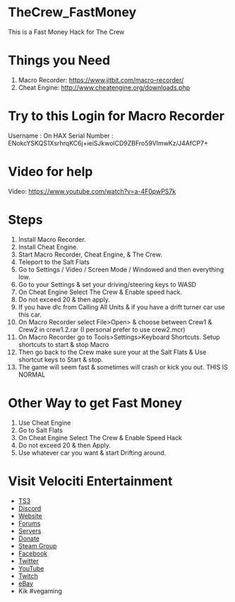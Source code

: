 # TheCrew_FastMoney
This is a Fast Money Hack for The Crew

# Things you Need
1) Macro Recorder: https://www.jitbit.com/macro-recorder/
2) Cheat Engine: http://www.cheatengine.org/downloads.php

# Try to this Login for Macro Recorder
Username : On HAX
Serial Number : ENokcYSKQS1XsrhrqKC6j+ieiSJkwolCD9ZBFro59VlmwKz/J4AfCP7+

# Video for help
Video: https://www.youtube.com/watch?v=a-4F0pwPS7k

# Steps
1) Install Macro Recorder.
2) Install Cheat Engine.
3) Start Macro Recorder, Cheat Engine, & The Crew.
4) Teleport to the Salt Flats
5) Go to Settings / Video / Screen Mode / Windowed and then everything low.
6) Go to your Settings & set your driving/steering keys to WASD
7) On Cheat Engine Select The Crew & Enable speed hack.
8) Do not exceed 20 & then apply.
9) If you have dlc from Calling All Units & if you have a drift turner car use this car.
10) On Macro Recorder select File>Open> & choose between Crew1 & Crew2 in crew1.2.rar (I personal prefer to use crew2.mcr)
11) On Macro Recorder go to Tools>Settings>Keyboard Shortcuts. Setup shortcuts to start & stop Macro
11) Then go back to the Crew make sure your at the Salt Flats & Use shortcut keys to Start & stop.
12) The game will seem fast & sometimes will crash or kick you out. THIS IS NORMAL

# Other Way to get Fast Money
1) Use Cheat Engine
2) Go to Salt Flats
3) On Cheat Engine Select The Crew & Enable Speed Hack
4) Do not exceed 20 & then Apply.
5) Use whatever car you want & start Drifting around.

# Visit Velociti Entertainment
* [TS3](http://www.velocitientertainment.com/ts3/)
* [Discord](https://discord.gg/azEY2kU)
* [Website](www.velocitientertainment.com/)
* [Forums](www.velocitientertainment.com/forum)
* [Servers](www.velocitientertainment.com/servers/)
* [Donate](http://www.velocitientertainment.com/donations/)
* [Steam Group](http://steamcommunity.com/groups/velocitientertainment)
* [Facebook](www.facebook.com/VelocitiEntertainment)
* [Twitter](www.twitter.com/VelocitiEnt)
* [YouTube](www.youtube.com/user/HumanTree92)
* [Twitch](www.twitch.tv/humantree92)
* [eBay](www.ebay.com/usr/humantree92)
* Kik #vegaming
